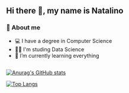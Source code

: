 ## Hi there 👋, my name is Natalino

###  :bust_in_silhouette: About me
- 💻 I have a degree in Computer Science
- 👨‍💻 I'm studing Data Science
- 🌱 I’m currently learning everything

##
[![Anurag's GitHub stats](https://github-readme-stats.vercel.app/api?username=Scaranonatale&theme=tokyonight   )](https://github.com/Scaranonatale/github-readme-stats)


[![Top Langs](https://github-readme-stats.vercel.app/api/top-langs/?username=Scaranonatale&layout=compact&theme=tokyonight)](https://github.com/anuraghazra/github-readme-stats)


<!--
**Scaranonatale/Scaranonatale** is a ✨ _special_ ✨ repository because its `README.md` (this file) appears on your GitHub profile.

Here are some ideas to get you started:

- 🔭 I’m currently working on ...
- 🌱 I’m currently learning ...
- 💻 I have a degree in Computer Science
- 👯 I’m looking to collaborate on ...
- 🤔 I’m looking for help with ...
- 💬 Ask me about ...
- 📫 How to reach me: ...
- 😄 Pronouns: ...
- ⚡ Fun fact: ...
-->
